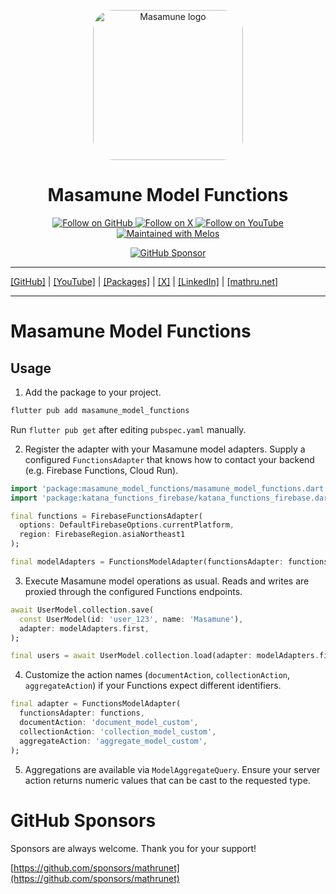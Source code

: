 <p align="center">
  <a href="https://mathru.net">
    <img width="240px" src="https://raw.githubusercontent.com/mathrunet/flutter_masamune/master/.github/images/icon.png" alt="Masamune logo" style="border-radius: 32px"s><br/>
  </a>
  <h1 align="center">Masamune Model Functions</h1>
</p>

<p align="center">
  <a href="https://github.com/mathrunet">
    <img src="https://img.shields.io/static/v1?label=GitHub&message=Follow&logo=GitHub&color=333333&link=https://github.com/mathrunet" alt="Follow on GitHub" />
  </a>
  <a href="https://x.com/mathru">
    <img src="https://img.shields.io/static/v1?label=@mathru&message=Follow&logo=X&color=0F1419&link=https://x.com/mathru" alt="Follow on X" />
  </a>
  <a href="https://www.youtube.com/c/mathrunetchannel">
    <img src="https://img.shields.io/static/v1?label=YouTube&message=Follow&logo=YouTube&color=FF0000&link=https://www.youtube.com/c/mathrunetchannel" alt="Follow on YouTube" />
  </a>
  <a href="https://github.com/invertase/melos">
    <img src="https://img.shields.io/static/v1?label=maintained%20with&message=melos&color=FF1493&link=https://github.com/invertase/melos" alt="Maintained with Melos" />
  </a>
</p>

<p align="center">
  <a href="https://github.com/sponsors/mathrunet"><img src="https://img.shields.io/static/v1?label=Sponsor&message=%E2%9D%A4&logo=GitHub&color=ff69b4&link=https://github.com/sponsors/mathrunet" alt="GitHub Sponsor" /></a>
</p>

---

[[GitHub]](https://github.com/mathrunet) | [[YouTube]](https://www.youtube.com/c/mathrunetchannel) | [[Packages]](https://pub.dev/publishers/mathru.net/packages) | [[X]](https://x.com/mathru) | [[LinkedIn]](https://www.linkedin.com/in/mathrunet/) | [[mathru.net]](https://mathru.net)

---

# Masamune Model Functions

## Usage

1. Add the package to your project.

```bash
flutter pub add masamune_model_functions
```

Run `flutter pub get` after editing `pubspec.yaml` manually.

2. Register the adapter with your Masamune model adapters. Supply a configured `FunctionsAdapter` that knows how to contact your backend (e.g. Firebase Functions, Cloud Run).

```dart
import 'package:masamune_model_functions/masamune_model_functions.dart';
import 'package:katana_functions_firebase/katana_functions_firebase.dart';

final functions = FirebaseFunctionsAdapter(
  options: DefaultFirebaseOptions.currentPlatform,
  region: FirebaseRegion.asiaNortheast1
);

final modelAdapters = FunctionsModelAdapter(functionsAdapter: functions);
```

3. Execute Masamune model operations as usual. Reads and writes are proxied through the configured Functions endpoints.

```dart
await UserModel.collection.save(
  const UserModel(id: 'user_123', name: 'Masamune'),
  adapter: modelAdapters.first,
);

final users = await UserModel.collection.load(adapter: modelAdapters.first);
```

4. Customize the action names (`documentAction`, `collectionAction`, `aggregateAction`) if your Functions expect different identifiers.

```dart
final adapter = FunctionsModelAdapter(
  functionsAdapter: functions,
  documentAction: 'document_model_custom',
  collectionAction: 'collection_model_custom',
  aggregateAction: 'aggregate_model_custom',
);
```

5. Aggregations are available via `ModelAggregateQuery`. Ensure your server action returns numeric values that can be cast to the requested type.

# GitHub Sponsors

Sponsors are always welcome. Thank you for your support!

[https://github.com/sponsors/mathrunet](https://github.com/sponsors/mathrunet)